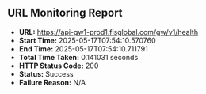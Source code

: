 ## URL Monitoring Report

- **URL:** https://api-gw1-prod1.fisglobal.com/gw/v1/health
- **Start Time:** 2025-05-17T07:54:10.570760
- **End Time:** 2025-05-17T07:54:10.711791
- **Total Time Taken:** 0.141031 seconds
- **HTTP Status Code:** 200
- **Status:** Success
- **Failure Reason:** N/A
